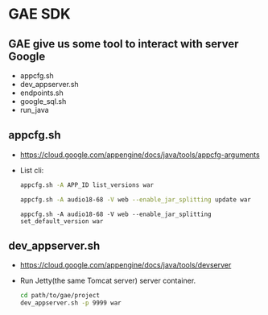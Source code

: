 # GAE SDK
## GAE give us some tool to interact with server Google
  - appcfg.sh
  - dev_appserver.sh
  - endpoints.sh
  - google_sql.sh
  - run_java
  
## appcfg.sh

- https://cloud.google.com/appengine/docs/java/tools/appcfg-arguments
- List cli:

  ```sh
  appcfg.sh -A APP_ID list_versions war
  ```
  
  ```sh
  appcfg.sh -A audio18-68 -V web --enable_jar_splitting update war
  ```
  
  ```
  appcfg.sh -A audio18-68 -V web --enable_jar_splitting set_default_version war
  ```

## dev_appserver.sh
- https://cloud.google.com/appengine/docs/java/tools/devserver
- Run Jetty(the same Tomcat server) server container.

  ```sh
  cd path/to/gae/project
  dev_appserver.sh -p 9999 war
  ```
